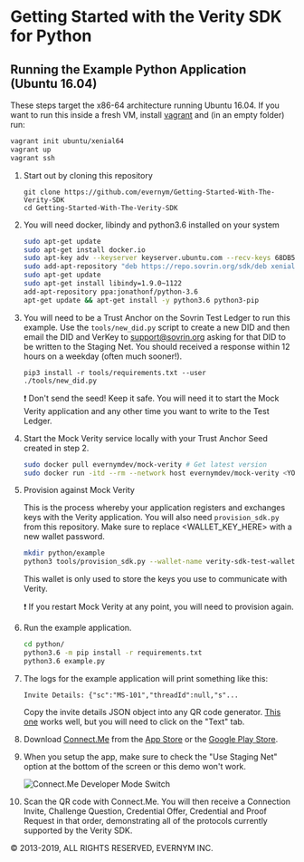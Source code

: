 
# Getting Started with the Verity SDK for Python

## Running the Example Python Application (Ubuntu 16.04)

These steps target the x86-64 architecture running Ubuntu 16.04. If you want to run this inside a fresh VM, install [vagrant](https://www.vagrantup.com/) and (in an empty folder) run:

```sh
vagrant init ubuntu/xenial64
vagrant up
vagrant ssh
```

1. Start out by cloning this repository

    ```
    git clone https://github.com/evernym/Getting-Started-With-The-Verity-SDK
    cd Getting-Started-With-The-Verity-SDK
    ```

2. You will need docker, libindy and python3.6 installed on your system

    ```sh
    sudo apt-get update
    sudo apt-get install docker.io
    sudo apt-key adv --keyserver keyserver.ubuntu.com --recv-keys 68DB5E88
    sudo add-apt-repository "deb https://repo.sovrin.org/sdk/deb xenial master"
    sudo apt-get update
    sudo apt-get install libindy=1.9.0~1122
    add-apt-repository ppa:jonathonf/python-3.6
    apt-get update && apt-get install -y python3.6 python3-pip
    ```
	
3. You will need to be a Trust Anchor on the Sovrin Test Ledger to run this example. Use the `tools/new_did.py` script to create a new DID and then email the DID and VerKey to [support@sovrin.org](mailto:support@sovrin.org) asking for that DID to be written to the Staging Net. You should received a response within 12 hours on a weekday (often much sooner!).

	```
	pip3 install -r tools/requirements.txt --user
	./tools/new_did.py
	```

	:exclamation: Don't send the seed! Keep it safe. You will need it to start the Mock Verity application and any other time you want to write to the Test Ledger.


4. Start the Mock Verity service locally with your Trust Anchor Seed created in step 2.

	```sh
	sudo docker pull evernymdev/mock-verity # Get latest version
	sudo docker run -itd --rm --network host evernymdev/mock-verity <YOUR_TRUST_ANCHOR_SEED>
	```

1. Provision against Mock Verity

	This is the process whereby your application registers and exchanges keys with the Verity application. You will also need `provision_sdk.py` from this repository. Make sure to replace \<WALLET\_KEY\_HERE\> with a new wallet password.

    ```sh
    mkdir python/example
    python3 tools/provision_sdk.py --wallet-name verity-sdk-test-wallet http://localhost:8080 <WALLET_KEY_HERE> > python/example/verityConfig.json
    ```
	
	This wallet is only used to store the keys you use to communicate with Verity.
	
	:exclamation: If you restart Mock Verity at any point, you will need to provision again.


2. Run the example application.

    ```sh
    cd python/
    python3.6 -m pip install -r requirements.txt
    python3.6 example.py
    ```
	
2. The logs for the example application will print something like this:
	
	```
	Invite Details: {"sc":"MS-101","threadId":null,"s"...
	```
	
	Copy the invite details JSON object into any QR code generator.  [This one](https://www.qr-code-generator.com/) works well, but you will need to click on the "Text" tab. 

1. Download [Connect.Me](https://connect.me/) from the [App Store](https://itunes.apple.com/us/app/connect-me/id1260651672?mt=8) or the [Google Play Store](https://play.google.com/store/apps/details?id=me.connect&hl=en).

1. When you setup the app, make sure to check the "Use Staging Net" option at the bottom of the screen or this demo won't work.

	![Connect.Me Developer Mode Switch](https://i.postimg.cc/pTrdMszg/IMG-0116.png)

1. Scan the QR code with Connect.Me. You will then receive a Connection Invite, Challenge Question, Credential Offer, Credential and Proof Request in that order, demonstrating all of the protocols currently supported by the Verity SDK.

© 2013-2019, ALL RIGHTS RESERVED, EVERNYM INC.
